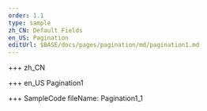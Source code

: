 ```yaml
--- 
order: 1.1
type: sample
zh_CN: Default Fields
en_US: Pagination
editUrl: $BASE/docs/pages/pagination/md/pagination1.md
---
```


+++ zh_CN

+++ en_US
Pagination1

+++ SampleCode
fileName: Pagination1_1
